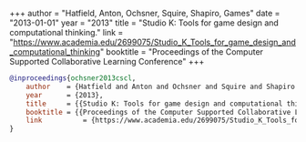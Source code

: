 +++
author = "Hatfield, Anton, Ochsner, Squire, Shapiro, Games"
date = "2013-01-01"
year = "2013"
title = "Studio K: Tools for game design and computational thinking."
link = "https://www.academia.edu/2699075/Studio_K_Tools_for_game_design_and_computational_thinking"
booktitle = "Proceedings of the Computer Supported Collaborative Learning Conference"
+++
```bibtex
@inproceedings{ochsner2013cscl,
    author    = {Hatfield and Anton and Ochsner and Squire and Shapiro and Games},
    year      = {2013},
    title     = {{Studio K: Tools for game design and computational thinking.}},
    booktitle = {{Proceedings of the Computer Supported Collaborative Learning Conference}},
    link 		  = {https://www.academia.edu/2699075/Studio_K_Tools_for_game_design_and_computational_thinking}
}
```

